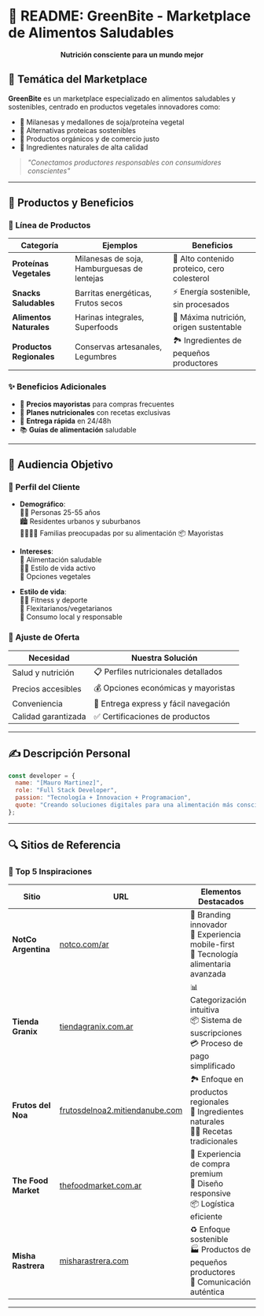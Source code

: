 # 🌱 README: GreenBite - Marketplace de Alimentos Saludables

<div align="center">
  
**Nutrición consciente para un mundo mejor**

</div>

## 🍃 Temática del Marketplace
**GreenBite** es un marketplace especializado en alimentos saludables y sostenibles, centrado en productos vegetales innovadores como:

- 🥩 Milanesas y medallones de soja/proteína vegetal  
- 🥦 Alternativas proteicas sostenibles  
- 🌿 Productos orgánicos y de comercio justo  
- 🌾 Ingredientes naturales de alta calidad  

> *"Conectamos productores responsables con consumidores conscientes"*

---

## 🛒 Productos y Beneficios

### 🧺 Línea de Productos
| Categoría | Ejemplos | Beneficios |
|-----------|----------|------------|
| **Proteínas Vegetales** | Milanesas de soja, Hamburguesas de lentejas | 🌱 Alto contenido proteico, cero colesterol |
| **Snacks Saludables** | Barritas energéticas, Frutos secos | ⚡ Energía sostenible, sin procesados |
| **Alimentos Naturales** | Harinas integrales, Superfoods | 💪 Máxima nutrición, origen sustentable |
| **Productos Regionales** | Conservas artesanales, Legumbres | 🏞️ Ingredientes de pequeños productores |

### ✨ Beneficios Adicionales
- 💼 **Precios mayoristas** para compras frecuentes
- 🧾 **Planes nutricionales** con recetas exclusivas
- 🚴 **Entrega rápida** en 24/48h
- 📚 **Guías de alimentación** saludable

---

## 👥 Audiencia Objetivo
### 🎯 Perfil del Cliente

- **Demográfico**:  
  👩‍💼 Personas 25-55 años  
  🏙️ Residentes urbanos y suburbanos  
  👨‍👩‍👧‍👦 Familias preocupadas por su alimentación
  📦 Mayoristas  

- **Intereses**:  
  🥗 Alimentación saludable  
  🏋️‍♀️ Estilo de vida activo  
  🌱 Opciones vegetales  

- **Estilo de vida**:  
  🏃‍♂️ Fitness y deporte  
  🥗 Flexitarianos/vegetarianos  
  🛒 Consumo local y responsable  

### 🔧 Ajuste de Oferta
| Necesidad | Nuestra Solución |
|-----------|------------------|
| Salud y nutrición | 📋 Perfiles nutricionales detallados |
| Precios accesibles | 💰 Opciones económicas y mayoristas |
| Conveniencia | 🚀 Entrega express y fácil navegación |
| Calidad garantizada | ✅ Certificaciones de productos |

---

## ✍️ Descripción Personal
```javascript
const developer = {
  name: "[Mauro Martinez]",
  role: "Full Stack Developer",
  passion: "Tecnología + Innovacion + Programacion",
  quote: "Creando soluciones digitales para una alimentación más consciente"
};
```

---

## 🔍 Sitios de Referencia

### 🌟 Top 5 Inspiraciones

| Sitio | URL | Elementos Destacados |
|-------|-----|----------------------|
| **NotCo Argentina** | [notco.com/ar](https://notco.com/ar) | 🎨 Branding innovador<br>📱 Experiencia mobile-first<br>🤖 Tecnología alimentaria avanzada |
| **Tienda Granix** | [tiendagranix.com.ar](https://tiendagranix.com.ar) | 📊 Categorización intuitiva<br>📦 Sistema de suscripciones<br>💳 Proceso de pago simplificado |
| **Frutos del Noa** | [frutosdelnoa2.mitiendanube.com](https://frutosdelnoa2.mitiendanube.com) | 🏞️ Enfoque en productos regionales<br>🌿 Ingredientes naturales<br>👩‍🍳 Recetas tradicionales |
| **The Food Market** | [thefoodmarket.com.ar](https://www.thefoodmarket.com.ar) | 🛒 Experiencia de compra premium<br>📱 Diseño responsive<br>📦 Logística eficiente |
| **Misha Rastrera** | [misharastrera.com](https://www.misharastrera.com) | ♻️ Enfoque sostenible<br>🏭 Productos de pequeños productores<br>💚 Comunicación auténtica |

---
